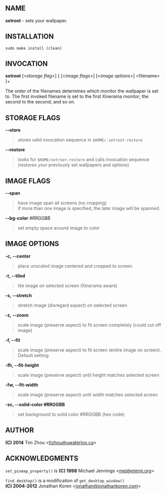 NAME
----

**setroot** - sets your wallpaper.


INSTALLATION
------------

`sudo make install (clean)`


INVOCATION
----------

**setroot** [\<*storage flag*\>] { [\<*image flags*\>] [\<*image options*\>] \<filename\> }+

The order of the filenames determines which monitor the wallpaper is set to. The first invoked filename is set to the first Xinerama monitor; the second to the second; and so on.


STORAGE FLAGS
-------------

**--store**
> stores valid invocation sequence in `$HOME/.setroot-restore`

**--restore**
> looks for `$HOME/setroot-restore` and calls invocation sequence <br/> (restores your previously set wallpapers and options)


IMAGE FLAGS
-----------

**--span**
> have image span all screens (no cropping) <br/> if more than one image is specified, the later image will be spanned.

**--bg-color** *#RRGGBB*
> set empty space around image to color


IMAGE OPTIONS
-------------

**-c, --center**
> place unscaled image centered and cropped to screen.

**-t, --tiled**
> tile image on selected screen (Xinerama aware)

**-s, --stretch**
> stretch image (disregard aspect) on selected screen

**-z, --zoom**
> scale image (preserve aspect) to fit screen completely (could cut off image)

**-f, --fit**
> scale image (preserve aspect) to fit screen (entire image on screen). Default setting.

**-fh, --fit-height**
> scale image (preserve aspect) until height matches selected screen

**-fw, --fit-width**
> scale image (preserve aspect) until width matches selected screen

**-sc, --solid-color #RRGGBB**
> set background to solid color #RRGGBB (hex code)


AUTHOR
------

**(C) 2014** Tim Zhou \<ttzhou@uwaterloo.ca\>


ACKNOWLEDGMENTS
---------------

`set_pixmap_property()` is **(C) 1998** Michael Jennings \<mej@eterm.org\>

`find_desktop()` is a modification of `get_desktop_window()`  
**(C) 2004-2012** Jonathan Koren \<jonathan@jonathankoren.com\>
